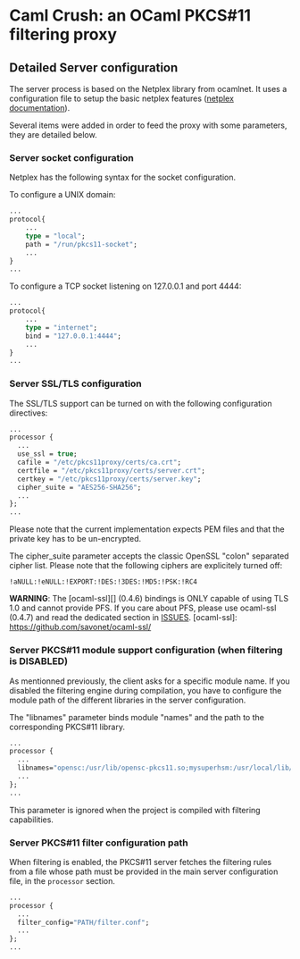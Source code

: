 # Caml Crush: an OCaml PKCS#11 filtering proxy

## Detailed Server configuration
The server process is based on the Netplex library from ocamlnet.
It uses a configuration file to setup the basic netplex features ([netplex documentation][]).

Several items were added in order to feed the proxy with some parameters, they are detailed
below.

[netplex documentation]: http://projects.camlcity.org/projects/ocamlnet.html

### Server socket configuration
Netplex has the following syntax for the socket configuration.

To configure a UNIX domain:

```ocaml
...
protocol{
    ...
    type = "local";
    path = "/run/pkcs11-socket";
    ...
}
...
```

To configure a TCP socket listening on 127.0.0.1 and port 4444:

```ocaml
...
protocol{
    ...
    type = "internet";
    bind = "127.0.0.1:4444";
    ...
}
...
```

### Server SSL/TLS configuration
The SSL/TLS support can be turned on with the following configuration directives:

```ocaml
...
processor {
  ...
  use_ssl = true;
  cafile = "/etc/pkcs11proxy/certs/ca.crt";
  certfile = "/etc/pkcs11proxy/certs/server.crt";
  certkey = "/etc/pkcs11proxy/certs/server.key";
  cipher_suite = "AES256-SHA256";
  ...
};
...
```

Please note that the current implementation expects PEM files and that
the private key has to be un-encrypted.

The cipher\_suite parameter accepts the classic OpenSSL "colon" separated cipher list.
Please note that the following ciphers are explicitely turned off:

    !aNULL:!eNULL:!EXPORT:!DES:!3DES:!MD5:!PSK:!RC4


**WARNING**: The [ocaml-ssl][] (0.4.6) bindings is ONLY capable of using TLS 1.0 and cannot provide PFS.
If you care about PFS, please use ocaml-ssl (0.4.7) and read the dedicated section in [ISSUES](../ISSUES.md).
[ocaml-ssl]: https://github.com/savonet/ocaml-ssl/

### Server PKCS#11 module support configuration (when filtering is DISABLED)
As mentionned previously, the client asks for a specific module name.
If you disabled the filtering engine during compilation, you have to configure the module path of the different libraries in the server configuration.

The "libnames" parameter binds module "names" and the path to the corresponding PKCS#11 library.

```ocaml
...
processor {
  ...
  libnames="opensc:/usr/lib/opensc-pkcs11.so;mysuperhsm:/usr/local/lib/libmysuperhsm.so;";
  ...
};
...
```

This parameter is ignored when the project is compiled with filtering capabilities.

### Server PKCS#11 filter configuration path

When filtering is enabled, the PKCS#11 server fetches the filtering rules from a file whose path must 
be provided in the main server configuration file, in the `processor` section.

```ocaml
...
processor {
  ...
  filter_config="PATH/filter.conf";
  ...
};
...
```
